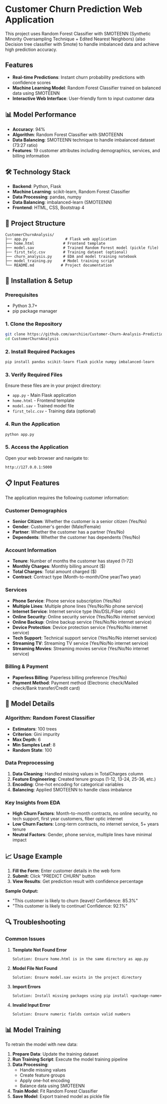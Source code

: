 # Customer Churn Prediction Web Application

This project uses Random Forest Classifier with SMOTEENN (Synthetic Minority Oversampling Technique + Edited Nearest Neighbors) (also Decision tree classifier with Smote) to handle imbalanced data and achieve high prediction accuracy.

##  Features

- **Real-time Predictions**: Instant churn probability predictions with confidence scores
- **Machine Learning Model**: Random Forest Classifier trained on balanced data using SMOTEENN
- **Interactive Web Interface**: User-friendly form to input customer data

## 📊 Model Performance

- **Accuracy**: 94%
- **Algorithm**: Random Forest Classifier with SMOTEENN
- **Data Balancing**: SMOTEENN technique to handle imbalanced dataset (73:27 ratio)
- **Features**: 19 customer attributes including demographics, services, and billing information

## 🛠️ Technology Stack

- **Backend**: Python, Flask
- **Machine Learning**: scikit-learn, Random Forest Classifier
- **Data Processing**: pandas, numpy
- **Data Balancing**: imbalanced-learn (SMOTEENN)
- **Frontend**: HTML, CSS, Bootstrap 4

## 📁 Project Structure

```
CustomerChurnAnalysis/
├── app.py                 # Flask web application
├── home.html             # Frontend template
├── model.sav             # Trained Random Forest model (pickle file)
├── first_telc.csv        # Training dataset (optional)
├── churn_analysis.py     # EDA and model training notebook
├── model_training.py     # Model training script
└── README.md            # Project documentation
```

## 🔧 Installation & Setup

### Prerequisites
- Python 3.7+
- pip package manager

### 1. Clone the Repository
```bash
git clone https://github.com/aarchiie/Customer-Churn-Analysis-Prediction
cd CustomerChurnAnalysis
```

### 2. Install Required Packages
```bash
pip install pandas scikit-learn flask pickle numpy imbalanced-learn
```

### 3. Verify Required Files
Ensure these files are in your project directory:
- `app.py` - Main Flask application
- `home.html` - Frontend template
- `model.sav` - Trained model file
- `first_telc.csv` - Training data (optional)

### 4. Run the Application
```bash
python app.py
```

### 5. Access the Application
Open your web browser and navigate to:
```
http://127.0.0.1:5000
```

## 📋 Input Features

The application requires the following customer information:

### Customer Demographics
- **Senior Citizen**: Whether the customer is a senior citizen (Yes/No)
- **Gender**: Customer's gender (Male/Female)
- **Partner**: Whether the customer has a partner (Yes/No)
- **Dependents**: Whether the customer has dependents (Yes/No)

### Account Information
- **Tenure**: Number of months the customer has stayed (1-72)
- **Monthly Charges**: Monthly billing amount ($)
- **Total Charges**: Total amount charged ($)
- **Contract**: Contract type (Month-to-month/One year/Two year)

### Services
- **Phone Service**: Phone service subscription (Yes/No)
- **Multiple Lines**: Multiple phone lines (Yes/No/No phone service)
- **Internet Service**: Internet service type (No/DSL/Fiber optic)
- **Online Security**: Online security service (Yes/No/No internet service)
- **Online Backup**: Online backup service (Yes/No/No internet service)
- **Device Protection**: Device protection service (Yes/No/No internet service)
- **Tech Support**: Technical support service (Yes/No/No internet service)
- **Streaming TV**: Streaming TV service (Yes/No/No internet service)
- **Streaming Movies**: Streaming movies service (Yes/No/No internet service)

### Billing & Payment
- **Paperless Billing**: Paperless billing preference (Yes/No)
- **Payment Method**: Payment method (Electronic check/Mailed check/Bank transfer/Credit card)

## 🤖 Model Details

### Algorithm: Random Forest Classifier
- **Estimators**: 100 trees
- **Criterion**: Gini impurity
- **Max Depth**: 6
- **Min Samples Leaf**: 8
- **Random State**: 100

### Data Preprocessing
1. **Data Cleaning**: Handled missing values in TotalCharges column
2. **Feature Engineering**: Created tenure groups (1-12, 13-24, 25-36, etc.)
3. **Encoding**: One-hot encoding for categorical variables
4. **Balancing**: Applied SMOTEENN to handle class imbalance

### Key Insights from EDA
- **High Churn Factors**: Month-to-month contracts, no online security, no tech support, first year customers, fiber optic internet
- **Low Churn Factors**: Long-term contracts, no internet service, 5+ years tenure
- **Neutral Factors**: Gender, phone service, multiple lines have minimal impact

## 📈 Usage Example

1. **Fill the Form**: Enter customer details in the web form
2. **Submit**: Click "PREDICT CHURN" button
3. **View Results**: Get prediction result with confidence percentage

**Sample Output:**
- "This customer is likely to churn (leave)! Confidence: 85.3%"
- "This customer is likely to continue! Confidence: 92.1%"

## 🔍 Troubleshooting

### Common Issues

1. **Template Not Found Error**
   ```
   Solution: Ensure home.html is in the same directory as app.py
   ```

2. **Model File Not Found**
   ```
   Solution: Ensure model.sav exists in the project directory
   ```

3. **Import Errors**
   ```
   Solution: Install missing packages using pip install <package-name>
   ```

4. **Invalid Input Error**
   ```
   Solution: Ensure numeric fields contain valid numbers
   ```

## 📊 Model Training

To retrain the model with new data:

1. **Prepare Data**: Update the training dataset
2. **Run Training Script**: Execute the model training pipeline
3. **Data Processing**: 
   - Handle missing values
   - Create feature groups
   - Apply one-hot encoding
   - Balance data using SMOTEENN
4. **Train Model**: Fit Random Forest Classifier
5. **Save Model**: Export trained model as pickle file
